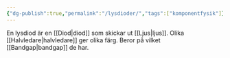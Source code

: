 ```yaml
---
{"dg-publish":true,"permalink":"/lysdioder/","tags":["komponentfysik"]}
---
```


En lysdiod är en [[Diod\|diod]] som skickar ut [[Ljus\|ljus]]. Olika [[Halvledare\|halvledare]] ger olika färg. Beror på vilket [[Bandgap\|bandgap]] de har.
